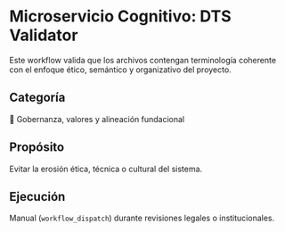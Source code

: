 
# Microservicio Cognitivo: DTS Validator

Este workflow valida que los archivos contengan terminología coherente con el enfoque ético, semántico y organizativo del proyecto.

## Categoría
🧠 Gobernanza, valores y alineación fundacional

## Propósito
Evitar la erosión ética, técnica o cultural del sistema.

## Ejecución
Manual (`workflow_dispatch`) durante revisiones legales o institucionales.

